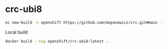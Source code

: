 # crc-ubi8

```bash
oc new-build -n openshift https://github.com/mopanowicz/crc.git#main --context-dir=s2i/crc-ubi8 --source-secret=crc-github --name=crc-ubi8 --to=crc-ubi8:latest
```

Local build

```bash
docker build --tag openshift/crc-ubi8:latest .
```